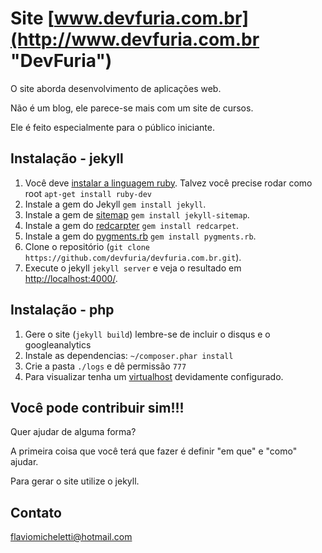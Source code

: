 # Site [www.devfuria.com.br](http://www.devfuria.com.br "DevFuria")

O site aborda desenvolvimento de aplicações web.

Não é um blog, ele parece-se mais com um site de cursos.

Ele é feito especialmente para o público iniciante.




## Instalação - jekyll

1. Você deve [instalar a linguagem ruby](http://www.devfuria.com.br/linux/instalando-ruby-on-rails/).
   Talvez você precise rodar como root `apt-get install ruby-dev`
2. Instale a gem do Jekyll `gem install jekyll`.
3. Instale a gem de [sitemap](https://rubygems.org/gems/jekyll-sitemap) `gem install jekyll-sitemap`.
4. Instale a gem do [redcarpter](https://rubygems.org/gems/redcarpet/) `gem install redcarpet`.
5. Instale a gem do [pygments.rb](https://rubygems.org/gems/pygments.rb/) `gem install pygments.rb`.
6. Clone o repositório (`git clone https://github.com/devfuria/devfuria.com.br.git`).
7. Execute o jekyll `jekyll server` e veja o resultado em [http://localhost:4000/](http://localhost:4000/).


## Instalação - php

1. Gere o site (`jekyll build`) lembre-se de incluir o disqus e o googleanalytics
2. Instale as dependencias: `~/composer.phar install`
6. Crie a pasta `./logs` e dê permissão `777`
7. Para visualizar tenha um [virtualhost](http://devfuria.com.br/misc/apache-virtual-host) devidamente configurado.


## Você pode contribuir sim!!!

Quer ajudar de alguma forma?

A primeira coisa que você terá que fazer é definir "em que" e "como" ajudar.

Para gerar o site utilize o jekyll.


## Contato

flaviomicheletti@hotmail.com
